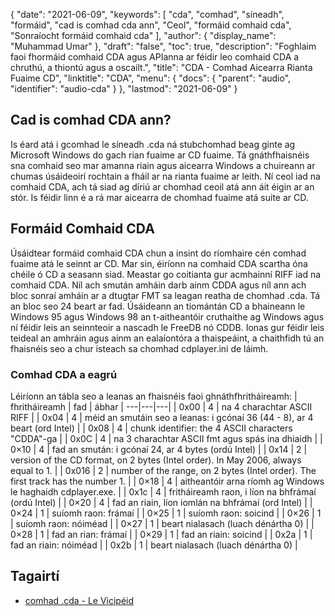 {
  "date": "2021-06-09",
  "keywords": [
"cda",
"comhad",
"síneadh",
"formáid",
"cad is comhad cda ann",
"Ceol",
"formáid comhaid cda",
"Sonraíocht formáid comhaid cda"
],
  "author": {
    "display_name": "Muhammad Umar"
},
  "draft": "false",
  "toc": true,
  "description": "Foghlaim faoi fhormáid comhaid CDA agus APIanna ar féidir leo comhaid CDA a chruthú, a thiontú agus a oscailt.",
  "title": "CDA - Comhad Aicearra Rianta Fuaime CD",
  "linktitle": "CDA",
  "menu": {
    "docs": {
      "parent": "audio",
      "identifier": "audio-cda"
}
},
  "lastmod": "2021-06-09"
}

## Cad is comhad CDA ann?

Is éard atá i gcomhad le síneadh .cda ná stubchomhad beag ginte ag Microsoft Windows do gach rian fuaime ar CD fuaime. Tá gnáthfhaisnéis sna comhaid seo mar amanna riain agus aicearra Windows a chuireann ar chumas úsáideoirí rochtain a fháil ar na rianta fuaime ar leith. Ní ceol iad na comhaid CDA, ach tá siad ag díriú ar chomhad ceoil atá ann áit éigin ar an stór. Is féidir linn é a rá mar aicearra de chomhad fuaime atá suite ar CD.

## Formáid Comhaid CDA

Úsáidtear formáid comhaid CDA chun a insint do ríomhaire cén comhad fuaime atá le seinnt ar CD. Mar sin, éiríonn na comhaid CDA scartha óna chéile ó CD a seasann siad. Meastar go coitianta gur acmhainní RIFF iad na comhaid CDA. Níl ach smután amháin darb ainm CDDA agus níl ann ach bloc sonraí amháin ar a dtugtar FMT sa leagan reatha de chomhad .cda. Tá an bloc seo 24 beart ar fad. Úsáideann an tiomántán CD a bhaineann le Windows 95 agus Windows 98 an t-aitheantóir cruthaithe ag Windows agus ní féidir leis an seinnteoir a nascadh le FreeDB nó CDDB. Ionas gur féidir leis teideal an amhráin agus ainm an ealaíontóra a thaispeáint, a chaithfidh tú an fhaisnéis seo a chur isteach sa chomhad cdplayer.ini de láimh.

### Comhad CDA a eagrú

Léiríonn an tábla seo a leanas an fhaisnéis faoi ghnáthfhritháireamh:
| fhritháireamh | fad | ábhar |
---|---|---|
| 0x00 | 4 | na 4 charachtar ASCII RIFF |
| 0x04 | 4 | méid an smutáin seo a leanas: i gcónaí 36 (44 - 8), ar 4 beart (ord Intel) |
| 0x08 | 4 | chunk identifier: the 4 ASCII characters "CDDA"-ga |
| 0x0C | 4 | na 3 charachtar ASCII fmt agus spás ina dhiaidh |
| 0×10 | 4 | fad an smután: i gcónaí 24, ar 4 bytes (ordú Intel) |
| 0x14 | 2 | version of the CD format, on 2 bytes (Intel order). In May 2006, always equal to 1. |
| 0x016 | 2 | number of the range, on 2 bytes (Intel order). The first track has the number 1. |
| 0×18 | 4 | aitheantóir arna ríomh ag Windows le haghaidh cdplayer.exe. |
| 0x1c | 4 | fritháireamh raon, i líon na bhfrámaí (ordú Intel) |
| 0×20 | 4 | fad an riain, líon iomlán na bhfrámaí (ord Intel) |
| 0×24 | 1 | suíomh raon: frámaí |
| 0×25 | 1 | suíomh raon: soicind |
| 0×26 | 1 | suíomh raon: nóiméad |
| 0×27 | 1 | beart nialasach (luach dénártha 0) |
| 0×28 | 1 | fad an rian: frámaí |
| 0×29 | 1 | fad an riain: soicind |
| 0x2a | 1 | fad an riain: nóiméad |
| 0x2b | 1 | beart nialasach (luach dénártha 0) |

## Tagairtí

* [comhad .cda - Le Vicipéid](https://en.wikipedia.org/wiki/.cda_file)



